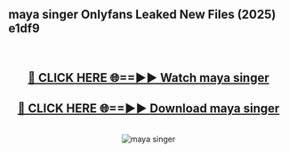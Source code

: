 <h2>maya singer Onlyfans Leaked New Files (2025) e1df9</h2>
<br>
<div align="center">
<h2><a href="https://mediafiles.top/maya_singer&ref=git" rel="nofollow">🔴 CLICK HERE 🌐==►► Watch maya singer</a></h2>
<h2><a href="https://mediafiles.top/maya_singer&ref=git" rel="nofollow">🔴 CLICK HERE 🌐==►► Download maya singer</a></h2>
<br>
<a href="https://mediafiles.top/maya_singer&ref=git" rel="nofollow" data-target="animated-image.originalLink"><img src="https://i.ibb.co.com/xMMVF88/686577567.gif" alt="maya singer" style="max-width: 100%; display: inline-block;" data-target="animated-image.originalImage"></a>
</div>
<br>
<br>